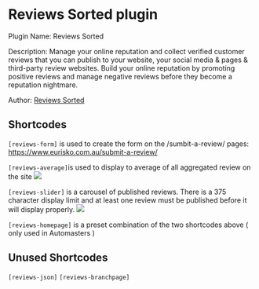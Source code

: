 # Reviews Sorted plugin

Plugin Name:  Reviews Sorted

Description: Manage your online reputation and collect verified customer reviews that you can publish to your website, your social media & pages & third-party review websites. Build your online reputation by promoting positive reviews and manage negative reviews before they become a reputation nightmare.

Author: [Reviews Sorted](http://www.reviewssorted.com)

## Shortcodes

`[reviews-form]` is used to create the form on the /sumbit-a-review/ pages:
https://www.eurisko.com.au/submit-a-review/

`[reviews-average]`is used to display to average of all aggregated review on the site
![](https://euriskodevelopment.com.au/images/reviews-average.png)

`[reviews-slider]` is a carousel of published reviews. There is a 375 character display limit and at least one review must be published before it will display properly.
![](https://euriskodevelopment.com.au/images/reviews-slider.png)

`[reviews-homepage]` is a preset combination of the two shortcodes above ( only used in Automasters )

## Unused Shortcodes

`[reviews-json]`
`[reviews-branchpage]`
